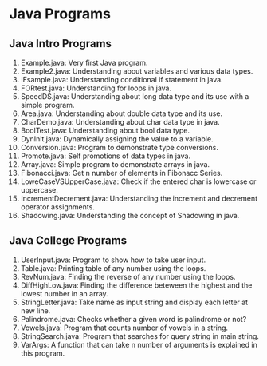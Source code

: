# Java Programs 

##  Java Intro Programs
1. Example.java: Very first Java program.
2. Example2.java: Understanding about variables and various data types.
3. IFsample.java: Understanding conditional if statement in java.
4. FORtest.java: Understanding for loops in java.
5. SpeedDS.java: Understanding about long data type and its use with a simple program.
6. Area.java: Understanding about double data type and its use.
7. CharDemo.java: Understanding about char data type in java.
8. BoolTest.java: Understanding about bool data type. 
9. DynInit.java: Dynamically assigning the value to a variable.
10. Conversion.java: Program to demonstrate type conversions.
11. Promote.java: Self promotions of data types in java.
12. Array.java: Simple program to demonstrate arrays in java.
13. Fibonacci.java: Get n number of elements in Fibonacc Series.
14. LoweCaseVSUpperCase.java: Check if the entered char is lowercase or uppercase.
15. IncrementDecrement.java: Understanding the increment and decrement operator assignments.
16. Shadowing.java: Understanding the concept of Shadowing in java.

## Java College Programs
1. UserInput.java: Program to show how to take user input.
2. Table.java: Printing table of any number using the loops.
3. RevNum.java: Finding the reverse of any number using the loops.
4. DiffHighLow.java: Finding the difference beteween the highest and the lowest number in an array.
5. StringLetter.java: Take name as input string and display each letter at new line.
6. Palindrome.java: Checks whether a given word is palindrome or not?
7. Vowels.java: Program that counts number of vowels in a string.
8. StringSearch.java: Program that searches for query string in main string.
9. VarArgs: A function that can take n number of arguments is explained in this program.
